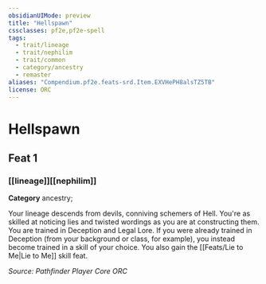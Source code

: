 ```yaml
---
obsidianUIMode: preview
title: "Hellspawn"
cssclasses: pf2e,pf2e-spell
tags:
  - trait/lineage
  - trait/nephilim
  - trait/common
  - category/ancestry
  - remaster
aliases: "Compendium.pf2e.feats-srd.Item.EXVHePH8alsTZ5TB"
license: ORC
---
```

# Hellspawn
## Feat 1
### [[lineage]][[nephilim]]

**Category** ancestry; 




Your lineage descends from devils, conniving schemers of Hell. You're as skilled at noticing lies and twisted wordings as you are at constructing them. You are trained in Deception and Legal Lore. If you were already trained in Deception (from your background or class, for example), you instead become trained in a skill of your choice. You also gain the [[Feats/Lie to Me|Lie to Me]] skill feat.

*Source: Pathfinder Player Core*
*ORC*